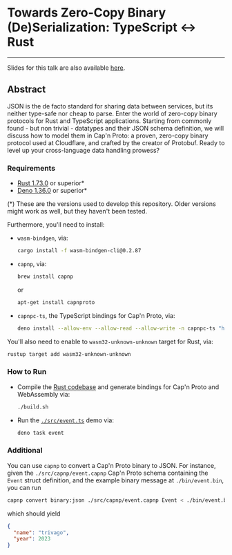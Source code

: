 # Towards Zero-Copy Binary (De)Serialization: TypeScript ↔ Rust

---

Slides for this talk are also available [here](https://jkomyno-trivago-rust-meetup-2023.vercel.app/).

## Abstract

JSON is the de facto standard for sharing data between services, but its neither type-safe nor cheap to parse. Enter the world of zero-copy binary protocols for Rust and TypeScript applications. Starting from commonly found - but non trivial - datatypes and their JSON schema definition, we will discuss how to model them in Cap'n Proto: a proven, zero-copy binary protocol used at Cloudflare, and crafted by the creator of Protobuf. Ready to level up your cross-language data handling prowess?

### Requirements

- [Rust 1.73.0](https://www.rust-lang.org/tools/install) or superior*
- [Deno 1.36.0](https://docs.deno.com/runtime/manual/getting_started/installation) or superior*

(*) These are the versions used to develop this repository. Older versions might work as well, but they haven't been tested.

Furthermore, you'll need to install:

- `wasm-bindgen`, via:
  ```sh
  cargo install -f wasm-bindgen-cli@0.2.87
  ```
- `capnp`, via:
  ```sh
  brew install capnp
  ```
  
  or

  ```sh
  apt-get install capnproto
  ```
- `capnpc-ts`, the TypeScript bindings for Cap'n Proto, via:
  ```sh
  deno install --allow-env --allow-read --allow-write -n capnpc-ts "https://deno.land/x/capnpc/mod.ts"
  ```

You'll also need to enable to `wasm32-unknown-unknown` target for Rust, via:

```sh
rustup target add wasm32-unknown-unknown
```

### How to Run

- Compile the [Rust codebase](./rust) and generate bindings for Cap'n Proto and WebAssembly via:
  ```sh
  ./build.sh
  ```

- Run the [`./src/event.ts`](./src/event.ts) demo via:
  ```sh
  deno task event
  ```

### Additional

You can use `capnp` to convert a Cap'n Proto binary to JSON.
For instance, given the `./src/capnp/event.capnp` Cap'n Proto schema containing the `Event` struct definition, and the example binary message at `./bin/event.bin`, you can run

```sh
capnp convert binary:json ./src/capnp/event.capnp Event < ./bin/event.bin | jq
```

which should yield

```json
{
  "name": "trivago",
  "year": 2023
}
```
